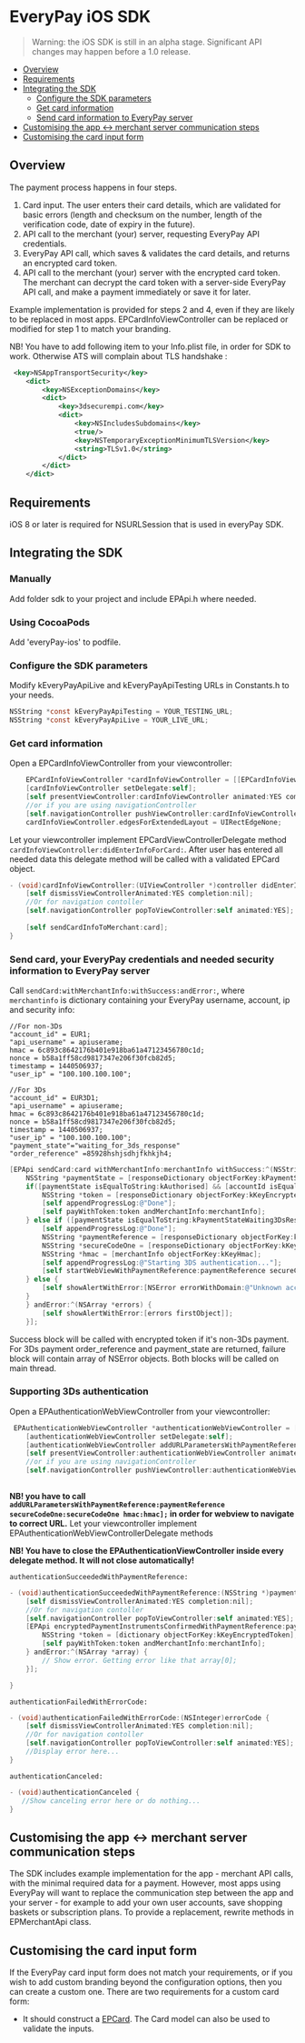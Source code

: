 # EveryPay iOS SDK

> Warning: the iOS SDK is still in an alpha stage. Significant API changes may happen before a 1.0 release.

* [Overview](https://github.com/UnifiedPaymentSolutions/everypay-ios#overview)
* [Requirements](https://github.com/UnifiedPaymentSolutions/everypay-ios#requirements)
* [Integrating the SDK](https://github.com/UnifiedPaymentSolutions/everypay-ios#integrating-the-sdk)
  * [Configure the SDK parameters](https://github.com/UnifiedPaymentSolutions/everypay-ios#configure-the-sdk-parameters)
  * [Get card information](https://github.com/UnifiedPaymentSolutions/everypay-ios#get-card-information)
  * [Send card information to EveryPay server](https://github.com/UnifiedPaymentSolutions/everypay-ios#send-card-your-everypay-credentials-and-needed-security-information-to-everypay-server)
* [Customising the app <-> merchant server communication steps](https://github.com/UnifiedPaymentSolutions/everypay-ios#customising-the-app---merchant-server-communication-steps)
* [Customising the card input form](https://github.com/UnifiedPaymentSolutions/everypay-ios#customising-the-card-input-form)

## Overview

The payment process happens in four steps.

1. Card input. The user enters their card details, which are validated for basic errors (length and checksum on the number, length of the verification code, date of expiry in the future).
2. API call to the merchant (your) server, requesting EveryPay API credentials.
3. EveryPay API call, which saves & validates the card details, and returns an encrypted card token.
4. API call to the merchant (your) server with the encrypted card token. The merchant can decrypt the card token with a server-side EveryPay API call, and make a payment immediately or save it for later.

Example implementation is provided for steps 2 and 4, even if they are likely to be replaced in most apps. EPCardInfoViewController can be replaced or modified for step 1 to match your branding.

NB! You have to add following item to your Info.plist file, in order for SDK to work. Otherwise ATS will complain about TLS handshake :
```xml
 <key>NSAppTransportSecurity</key>
    <dict>
        <key>NSExceptionDomains</key>
        <dict>
            <key>3dsecurempi.com</key>
            <dict>
                <key>NSIncludesSubdomains</key>
                <true/>
                <key>NSTemporaryExceptionMinimumTLSVersion</key>
                <string>TLSv1.0</string>
            </dict>
        </dict>
    </dict>
```
## Requirements

iOS 8 or later is required for NSURLSession that is used in everyPay SDK.

## Integrating the SDK

### Manually

Add folder sdk to your project and include EPApi.h where needed.

### Using CocoaPods

Add 'everyPay-ios' to podfile.

### Configure the SDK parameters

Modify kEveryPayApiLive and kEveryPayApiTesting URLs in Constants.h to your needs.

```objectivec
NSString *const kEveryPayApiTesting = YOUR_TESTING_URL;
NSString *const kEveryPayApiLive = YOUR_LIVE_URL;
```

### Get card information

Open a EPCardInfoViewController from your viewcontroller:

```objectivec
	EPCardInfoViewController *cardInfoViewController = [[EPCardInfoViewController alloc] initWithNibName:NSStringFromClass([EPCardInfoViewController class]) bundle:nil];
    [cardInfoViewController setDelegate:self];
    [self presentViewController:cardInfoViewController animated:YES completion:nil];
    //or if you are using navigationController
    [self.navigationController pushViewController:cardInfoViewController animated:YES];
    cardInfoViewController.edgesForExtendedLayout = UIRectEdgeNone;

```

Let your viewcontroller implement EPCardViewControllerDelegate method `cardInfoViewController:didEnterInfoForCard:`.
After user has entered all needed data this delegate method will be called with a validated EPCard object.

```objectivec
- (void)cardInfoViewController:(UIViewController *)controller didEnterInfoForCard:(EPCard *)card {
    [self dismissViewControllerAnimated:YES completion:nil];
    //Or for navigation contoller
    [self.navigationController popToViewController:self animated:YES];
    
    [self sendCardInfoToMerchant:card];
}
```

### Send card, your EveryPay credentials and needed security information to EveryPay server

Call `sendCard:withMerchantInfo:withSuccess:andError:`, where `merchantinfo` is dictionary containing your EveryPay username, account, ip and security info:
```
//For non-3Ds
"account_id" = EUR1;
"api_username" = apiuserame;
hmac = 6c893c8642176b401e918ba61a47123456780c1d;
nonce = b58a1ff58cd9817347e206f30fcb82d5;
timestamp = 1440506937;
"user_ip" = "100.100.100.100";

//For 3Ds
"account_id" = EUR3D1;
"api_username" = apiuserame;
hmac = 6c893c8642176b401e918ba61a47123456780c1d;
nonce = b58a1ff58cd9817347e206f30fcb82d5;
timestamp = 1440506937;
"user_ip" = "100.100.100.100";
"payment_state"="waiting_for_3ds_response"
"order_reference" =85928hshjsdhjfkhkjh4;
```

```objectivec
[EPApi sendCard:card withMerchantInfo:merchantInfo withSuccess:^(NSString *token) { 
    NSString *paymentState = [responseDictionary objectForKey:kPaymentState];
    if([paymentState isEqualToString:kAuthorised] && [accountId isEqualToString:@"EUR1"]){
    	NSString *token = [responseDictionary objectForKey:kKeyEncryptedToken];
        [self appendProgressLog:@"Done"];
        [self payWithToken:token andMerchantInfo:merchantInfo];
    } else if ([paymentState isEqualToString:kPaymentStateWaiting3DsResponse] && [accountId isEqualToString:@"EUR3D1"]) {
        [self appendProgressLog:@"Done"];
        NSString *paymentReference = [responseDictionary objectForKey:kKeyPaymentReference];
        NSString *secureCodeOne = [responseDictionary objectForKey:kKeySecureCodeOne];
        NSString *hmac = [merchantInfo objectForKey:kKeyHmac];
        [self appendProgressLog:@"Starting 3DS authentication..."];
        [self startWebViewWithPaymentReference:paymentReference secureCodeOne:secureCodeOne hmac:hmac];
    } else {
        [self showAlertWithError:[NSError errorWithDomain:@"Unknown account id or payment state" code:1001 userInfo:nil]];
    }
    } andError:^(NSArray *errors) {
        [self showAlertWithError:[errors firstObject]];
    }];
```

Success block will be called with encrypted token if it's non-3Ds payment. For 3Ds payment order_reference and payment_state are returned, failure block will contain array of NSError objects. Both blocks will be called on main thread.
### Supporting 3Ds authentication

Open a EPAuthenticationWebViewController from your viewcontroller:

```objectivec
 EPAuthenticationWebViewController *authenticationWebViewController = [[EPAuthenticationWebViewController alloc] initWithNibName:NSStringFromClass([EPAuthenticationWebViewController class]) bundle:nil];
    [authenticationWebViewController setDelegate:self];
    [authenticationWebViewController addURLParametersWithPaymentReference:paymentReference secureCodeOne:secureCodeOne hmac:hmac];
    [self presentViewController:authenticationWebViewController animated:YES completion:nil];
    //or if you are using navigationController
    [self.navigationController pushViewController:authenticationWebViewController animated:YES];
 
```
**NB! you have to call `addURLParametersWithPaymentReference:paymentReference secureCodeOne:secureCodeOne hmac:hmac];` in order for webview to navigate to correct URL.**
Let your viewcontroller implement EPAuthenticationWebViewControllerDelegate methods

**NB! You have to close the EPAuthenticationViewController inside every delegate method. It will not close automatically!**

`authenticationSucceededWithPaymentReference:`
```objectivec
- (void)authenticationSucceededWithPaymentReference:(NSString *)paymentReference {
    [self dismissViewControllerAnimated:YES completion:nil];
    //Or for navigation contoller
    [self.navigationController popToViewController:self animated:YES];
    [EPApi encryptedPaymentInstrumentsConfirmedWithPaymentReference:paymentReference hmac:hmac apiVersion:apiVersion withSuccess:^(NSDictionary *dictionary) {
    	NSString *token = [dictionary objectForKey:kKeyEncryptedToken];
        [self payWithToken:token andMerchantInfo:merchantInfo];
    } andError:^(NSArray *array) {
        // Show error. Getting error like that array[0];
    }];

}
```

`authenticationFailedWithErrorCode:`
```objectivec
- (void)authenticationFailedWithErrorCode:(NSInteger)errorCode {
    [self dismissViewControllerAnimated:YES completion:nil];
    //Or for navigation contoller
    [self.navigationController popToViewController:self animated:YES];
    //Display error here...
}
```

`authenticationCanceled:`
```objectivec
- (void)authenticationCanceled {
   //Show canceling error here or do nothing...
}
```
## Customising the app <-> merchant server communication steps

The SDK includes example implementation for the app - merchant API calls, with the minimal required data for a payment. However, most apps using EveryPay will want to replace the communication step between the app and your server - for example to add your own user accounts, save shopping baskets or subscription plans.
To provide a replacement, rewrite methods in EPMerchantApi class.

## Customising the card input form

If the EveryPay card input form does not match your requirements, or if you wish to add custom branding beyond the configuration options, then you can create a custom one. There are two requirements for a custom card form:

* It should construct a [EPCard](https://github.com/UnifiedPaymentSolutions/everypay-ios/blob/master/everyPay/sdk/model/EPCard.h). The Card model can also be used to validate the inputs.
